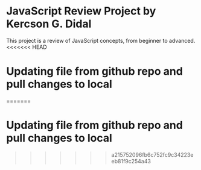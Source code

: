 # JavaScript Review Project by Kercson G. Didal

This project is a review of JavaScript concepts, from beginner to advanced.
<<<<<<< HEAD

# Updating file from github repo and pull changes to local
=======
# Updating file from github repo and pull changes to local
>>>>>>> a215752096fb6c752fc9c34223eeb81f9c254a43
